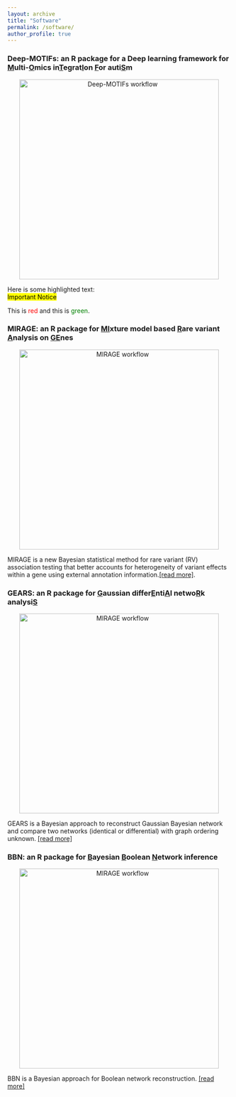 ```yaml
---
layout: archive
title: "Software"
permalink: /software/
author_profile: true
---
```





### Deep-MOTIFs: an R package for a Deep learning framework for <ins>M</ins>ulti-<ins>O</ins>mics in<ins>T</ins>egrat<ins>I</ins>on <ins>F</ins>or auti<ins>S</ins>m

<p align="center">
  <a href="https://github.com/wdi169286/Deep-MOTIFs" target="_blank">
    <img src="https://han16.github.io/shengtonghan.github.io/images/deep-motifs.png?raw=true" 
         alt="Deep-MOTIFs workflow" style="width: 450px;">
  </a>
</p>

Here is some highlighted text:  
<span style="background-color: yellow; color: black;">Important Notice</span>


This is <span style="color: red;">red</span> and this is <span style="color: green;">green</span>.


### MIRAGE: an R package for <ins>MI</ins>xture model based <ins>R</ins>are variant <ins>A</ins>nalysis on <ins>GE</ins>nes

<p align="center">
  <a href="https://xinhe-lab.github.io/mirage/" target="_blank">
    <img src="https://han16.github.io/shengtonghan.github.io/images/MIRAGEworkflow.png?raw=true" 
         alt="MIRAGE workflow" style="width: 450px;">
  </a>
</p>

MIRAGE is a new Bayesian statistical method for rare variant (RV) association testing that better accounts for heterogeneity of variant effects within a gene using external annotation information.[[read more]](https://xinhe-lab.github.io/mirage/index.html). 



### GEARS: an R package for  <ins>G</ins>aussian differ<ins>E</ins>nti<ins>A</ins>l netwo<ins>R</ins>k analysi<ins>S</ins>



<p align="center">
  <a href="https://github.com/han16/GEARS" target="_blank">
    <img src="https://han16.github.io/shengtonghan.github.io/images/gears.png?raw=true" 
         alt="MIRAGE workflow" style="width: 450px;">
  </a>
</p>





GEARS is a Bayesian approach to reconstruct Gaussian Bayesian network and compare two networks (identical or differential) with graph ordering unknown. [[read more]](https://github.com/han16/GEARS)

### BBN: an R package for <ins>B</ins>ayesian  <ins>B</ins>oolean  <ins>N</ins>etwork inference




<p align="center">
  <a href="https://github.com/han16/BBN" target="_blank">
    <img src="https://han16.github.io/shengtonghan.github.io/images/BNdiagram.JPG?raw=true" 
         alt="MIRAGE workflow" style="width: 450px;">
  </a>
</p>



BBN is a Bayesian approach for Boolean network reconstruction. [[read more]](https://github.com/han16/BBN)


